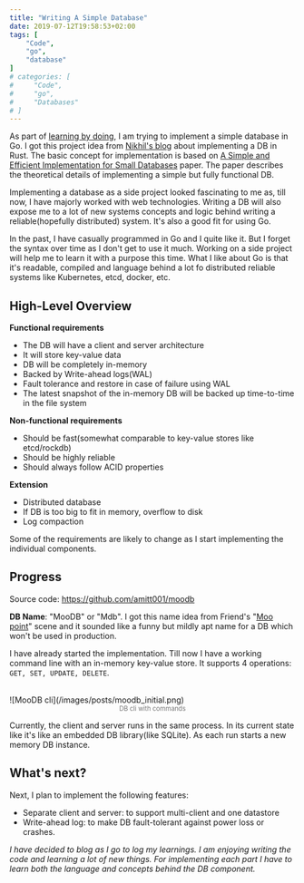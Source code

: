 ```yaml
---
title: "Writing A Simple Database"
date: 2019-07-12T19:58:53+02:00
tags: [
    "Code",
    "go",
    "database"
]
# categories: [
#     "Code",
#     "go",
#     "Databases"
# ]
---
```


As part of <a href="https://en.wikipedia.org/wiki/Learning-by-doing" rel="nofollow">learning by doing</a>, I am trying to implement a simple database in Go. I got this project idea from <a href="http://nikhilism.com/post/2016/writing-simple-database-in-rust-part-1/" rel="nofollow">Nikhil's blog</a> about implementing a DB in Rust. The basic concept for implementation is based on [A Simple and Efficient Implementation for Small Databases](http://birrell.org/andrew/papers/024-DatabasesPaper-SOSP.pdf) paper. The paper describes the theoretical details of implementing a simple but fully functional DB.

Implementing a database as a side project looked fascinating to me as, till now, I have majorly worked with web technologies. Writing a DB will also expose me to a lot of new systems concepts and logic behind writing a reliable(hopefully distributed) system. It's also a good fit for using Go.

In the past, I have casually programmed in Go and I quite like it. But I forget the syntax over time as I don't get to use it much. Working on a side project will help me to learn it with a purpose this time. What I like about Go is that it's readable, compiled and language behind a lot fo distributed reliable systems like Kubernetes, etcd, docker, etc.

## High-Level Overview

**Functional requirements**

- The DB will have a client and server architecture
- It will store key-value data
- DB will be completely in-memory
- Backed by Write-ahead logs(WAL)
- Fault tolerance and restore in case of failure using WAL
- The latest snapshot of the in-memory DB will be backed up time-to-time in the file system

**Non-functional requirements**

- Should be fast(somewhat comparable to key-value stores like etcd/rockdb)
- Should be highly reliable
- Should always follow ACID properties

**Extension**

- Distributed database
- If DB is too big to fit in memory, overflow to disk
- Log compaction

Some of the requirements are likely to change as I start implementing the individual components.


## Progress

Source code: https://github.com/amitt001/moodb

**DB Name**: "MooDB" or "Mdb". I got this name idea from Friend's "[Moo point](https://www.youtube.com/watch?v=62necDwQb5E)" scene and it sounded like a funny but mildly apt name for a DB which won't be used in production.

I have already started the implementation. Till now I have a working command line with an in-memory key-value store. It supports 4 operations: `GET, SET, UPDATE, DELETE`.

</br>
![MooDB cli](/images/posts/moodb_initial.png)
<center style="color:#757575;font-size:80%;">DB cli with commands</center>


Currently, the client and server runs in the same process. In its current state like it's like an embedded DB library(like SQLite). As each run starts a new memory DB instance.


## What's next?

Next, I plan to implement the following features:

- Separate client and server: to support multi-client and one datastore
- Write-ahead log: to make DB fault-tolerant against power loss or crashes.

*I have decided to blog as I go to log my learnings. I am enjoying writing the code and learning a lot of new things. For implementing each part I have to learn both the language and concepts behind the DB component.*
